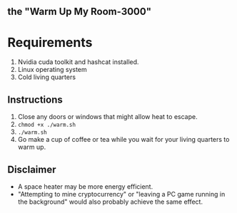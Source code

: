 ## the "Warm Up My Room-3000"

# Requirements
1. Nvidia cuda toolkit and hashcat installed.
2. Linux operating system
3. Cold living quarters

## Instructions
1. Close any doors or windows that might allow heat to escape.
2. `chmod +x ./warm.sh`
3. `./warm.sh`
4. Go make a cup of coffee or tea while you wait for your living quarters to warm up.

## Disclaimer
- A space heater may be more energy efficient.
- "Attempting to mine cryptocurrency" or "leaving a PC game running in the background" would also probably achieve the same effect.
